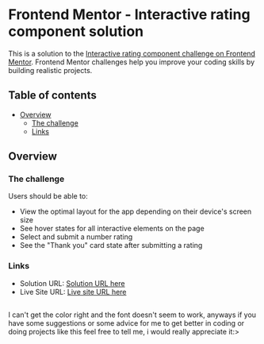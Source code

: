 # Frontend Mentor - Interactive rating component solution

This is a solution to the [Interactive rating component challenge on Frontend Mentor](https://www.frontendmentor.io/challenges/interactive-rating-component-koxpeBUmI). Frontend Mentor challenges help you improve your coding skills by building realistic projects.

## Table of contents

- [Overview](#overview)
  - [The challenge](#the-challenge)
  - [Links](#links)

## Overview

### The challenge

Users should be able to:

- View the optimal layout for the app depending on their device's screen size
- See hover states for all interactive elements on the page
- Select and submit a number rating
- See the "Thank you" card state after submitting a rating

### Links

- Solution URL: [Solution URL here](https://github.com/cout05/interactive-rating-component-main.git)
- Live Site URL: [Live site URL here](https://cout05.github.io/interactive-rating-component-main/)

##

I can't get the color right and the font doesn't seem to work, anyways if you have some suggestions or some advice for me to get better in coding or doing projects like this feel free to tell me, i would really appreciate it:>
